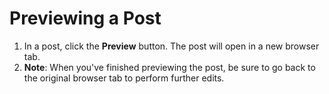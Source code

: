 # Previewing a Post

1. In a post, click the **Preview** button. The post will open in a new browser tab.
2. **Note**: When you've finished previewing the post, be sure to go back to the original browser tab to perform further edits. 

